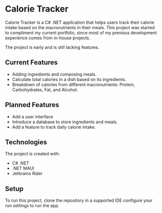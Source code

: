 # Calorie Tracker
Calorie Tracker is a C# .NET application that helps users track their calorie intake based on the macronutrients in their meals. 
This project was started to compliment my current portfolio, since most of my previous development experience comes from in-house projects.

The project is early and is still lacking features.  

## Current Features

- Adding ingredients and composing meals.
- Calculate total calories in a dish based on its ingredients.
- Breakdown of calories from different macronutrients: Protein, Carbohydrates, Fat, and Alcohol.

## Planned Features
- Add a user interface
- Introduce a database to store ingredients and meals.
- Add a feature to track daily calorie intake.

## Technologies
The project is created with:
- C# .NET
- .NET MAUI
- Jetbrains Rider

## Setup
To run this project, clone the repository in a supported IDE configure your run settings to run the app.